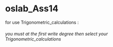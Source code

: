 # oslab_Ass14
for use Trigonometric_calculations :
###### you must at the first write degree then select your Trigonometric_calculations
